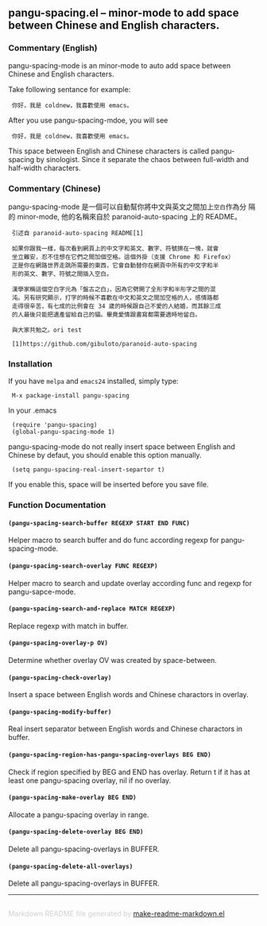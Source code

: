 ## pangu-spacing.el – minor-mode to add space between Chinese and English characters.


### Commentary (English)


pangu-spacing-mode is an minor-mode to auto add space between Chinese
and English characters.

Take following sentance for example:

     你好，我是 coldnew，我喜歡使用 emacs。

After you use pangu-spacing-mdoe, you will see

     你好，我是 coldnew，我喜歡使用 emacs。

This space between English and Chinese characters is called
pangu-spacing by sinologist. Since it separate the chaos between
full-width and half-width characters.

### Commentary (Chinese)


pangu-spacing-mode 是一個可以自動幫你將中文與英文之間加上`空白`作為分
隔的 minor-mode, 他的名稱來自於 paranoid-auto-spacing 上的 README。

     引述自 paranoid-auto-spacing README[1]

     如果你跟我一樣，每次看到網頁上的中文字和英文、數字、符號擠在一塊，就會
     坐立難安，忍不住想在它們之間加個空格。這個外掛（支援 Chrome 和 Firefox）
     正是你在網路世界走跳所需要的東西，它會自動替你在網頁中所有的中文字和半
     形的英文、數字、符號之間插入空白。

     漢學家稱這個空白字元為「盤古之白」，因為它劈開了全形字和半形字之間的混
     沌。另有研究顯示，打字的時候不喜歡在中文和英文之間加空格的人，感情路都
     走得很辛苦，有七成的比例會在 34 歲的時候跟自己不愛的人結婚，而其餘三成
     的人最後只能把遺產留給自己的貓。畢竟愛情跟書寫都需要適時地留白。

     與大家共勉之。ori test

     [1]https://github.com/gibuloto/paranoid-auto-spacing

### Installation


If you have `melpa` and `emacs24` installed, simply type:

     M-x package-install pangu-spacing

In your .emacs

     (require 'pangu-spacing)
     (global-pangu-spacing-mode 1)

pangu-spacing-mode do not really insert space between English and
Chinese by defaut, you should enable this option manually.

     (setq pangu-spacing-real-insert-separtor t)

If you enable this, space will be inserted before you save file.


### Function Documentation


#### `(pangu-spacing-search-buffer REGEXP START END FUNC)`

Helper macro to search buffer and do func according regexp for
pangu-spacing-mode.

#### `(pangu-spacing-search-overlay FUNC REGEXP)`

Helper macro to search and update overlay according func and regexp for
pangu-sapce-mode.

#### `(pangu-spacing-search-and-replace MATCH REGEXP)`

Replace regexp with match in buffer.

#### `(pangu-spacing-overlay-p OV)`

Determine whether overlay OV was created by space-between.

#### `(pangu-spacing-check-overlay)`

Insert a space between English words and Chinese charactors in overlay.

#### `(pangu-spacing-modify-buffer)`

Real insert separator between English words and Chinese charactors in buffer.

#### `(pangu-spacing-region-has-pangu-spacing-overlays BEG END)`

Check if region specified by BEG and END has overlay.
  Return t if it has at least one pangu-spacing overlay, nil if no overlay.

#### `(pangu-spacing-make-overlay BEG END)`

Allocate a pangu-spacing overlay in range.

#### `(pangu-spacing-delete-overlay BEG END)`

Delete all pangu-spacing-overlays in BUFFER.

#### `(pangu-spacing-delete-all-overlays)`

Delete all pangu-spacing-overlays in BUFFER.

-----
<div style="padding-top:15px;color: #d0d0d0;">
Markdown README file generated by
<a href="https://github.com/mgalgs/make-readme-markdown">make-readme-markdown.el</a>
</div>
